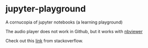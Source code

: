 # jupyter-playground
A cornucopia of jupyter notebooks (a learning playground)

The audio player does not work in Github, but it works with [nbviewer](https://nbviewer.org/)

Check out this [link](https://stackoverflow.com/questions/53240378/folium-map-fail-to-render-in-notebook-on-github) from stackoverflow.